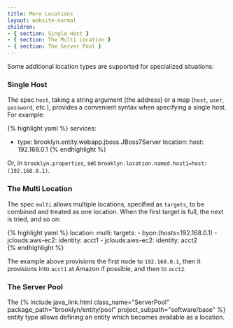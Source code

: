 ```yaml
---
title: More Locations
layout: website-normal
children:
- { section: Single Host }
- { section: The Multi Location }
- { section: The Server Pool }
---
```


Some additional location types are supported for specialized situations:

### Single Host

The spec `host`, taking a string argument (the address) or a map (`host`, `user`, `password`, etc.),
provides a convenient syntax when specifying a single host.
For example:

{% highlight yaml %}
services:
- type: brooklyn.entity.webapp.jboss.JBoss7Server 
  location:
    host: 192.168.0.1
{% endhighlight %}

Or, in `brooklyn.properties`, set `brooklyn.location.named.host1=host:(192.168.0.1)`.


### The Multi Location

The spec `multi` allows multiple locations, specified as `targets`,
to be combined and treated as one location.
When the first target is full, the next is tried, and so on:

{% highlight yaml %}
location:
  multi:
    targets:
    - byon:(hosts=192.168.0.1)
    - jclouds:aws-ec2:
      identity: acct1
    - jclouds:aws-ec2:
      identity: acct2      
{% endhighlight %}

The example above provisions the first node to `192.168.0.1`,
then it provisions into `acct1` at Amazon if possible,
and then to `acct2`.



### The Server Pool

The {% include java_link.html class_name="ServerPool" package_path="brooklyn/entity/pool" project_subpath="software/base" %}
entity type allows defining an entity which becomes available as a location.

